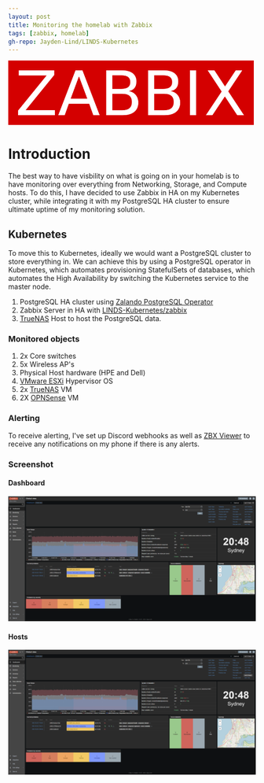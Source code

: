```yaml
---
layout: post
title: Monitoring the homelab with Zabbix
tags: [zabbix, homelab]
gh-repo: Jayden-Lind/LINDS-Kubernetes
---
```


![image](/img/2022/11/zabbix.png)

# Introduction

The best way to have visbility on what is going on in your homelab is to have monitoring over everything from Networking, Storage, and Compute hosts. To do this, I have decided to use Zabbix in HA on my Kubernetes cluster, while integrating it with my PostgreSQL HA cluster to ensure ultimate uptime of my monitoring solution.

## Kubernetes

To move this to Kubernetes, ideally we would want a PostgreSQL cluster to store everything in. We can achieve this by using a PostgreSQL operator in Kubernetes, which automates provisioning StatefulSets of databases, which automates the High Availability by switching the Kubernetes service to the master node.

1. PostgreSQL HA cluster using [Zalando PostgreSQL Operator](https://github.com/zalando/postgres-operator)
2. Zabbix Server in HA with [LINDS-Kubernetes/zabbix](https://github.com/Jayden-Lind/LINDS-Kubernetes/tree/master/zabbix)
3. [TrueNAS](https://www.truenas.com/) Host to host the PostgreSQL data.

### Monitored objects

1. 2x Core switches
2. 5x Wireless AP's
3. Physical Host hardware (HPE and Dell)
4. [VMware ESXi](https://www.vmware.com/au/products/esxi-and-esx.html) Hypervisor OS
5. 2x [TrueNAS](https://www.truenas.com/) VM
6. 2X [OPNSense](https://opnsense.org/) VM

### Alerting

To receive alerting, I've set up Discord webhooks as well as [ZBX Viewer](https://zbx.vovanys.com/) to receive any notifications on my phone if there is any alerts.

### Screenshot

#### Dashboard

![image](/img/2022/11/zabbix-1.png)

#### Hosts

![image](/img/2022/11/zabbix-1.png)